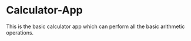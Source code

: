 # Calculator-App

This is the basic calculator app which can perform all the basic arithmetic operations.
